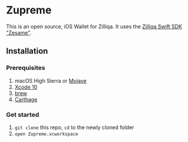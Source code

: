# Zupreme
This is an open source, iOS Wallet for Zilliqa. It uses the [Zilliqa Swift SDK "Zesame"](https://github.com/OpenZesame/Zesame).

## Installation

### Prerequisites
1.  macOS High Sierra or [Mojave](https://itunes.apple.com/se/app/macos-mojave/id1398502828?l=en&mt=12)
2.  [Xcode 10](https://itunes.apple.com/se/app/xcode/id497799835?l=en&mt=12)
3.  [brew](https://brew.sh/)
4.  [Carthage](https://github.com/Carthage/Carthage#quick-start)

### Get started
1.  `git clone` this repo, `cd` to the newly cloned folder 
2.  `open Zupreme.xcworkspace`
